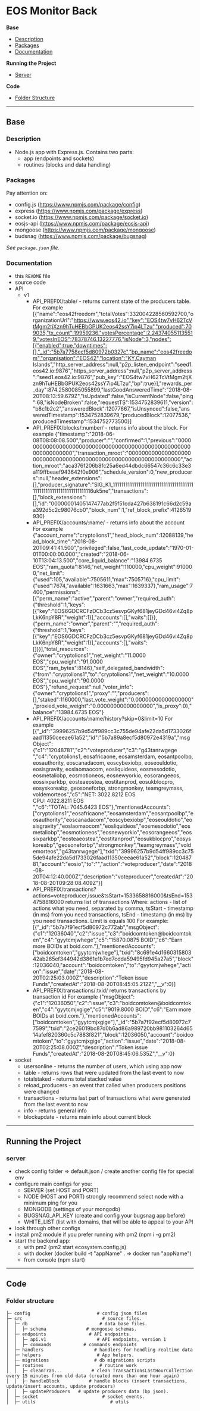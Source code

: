 # EOS Monitor Back

**Base**
- [Description](#description)
- [Packages](#packages)
- [Documentation](#documentation)

**Running the Project**
- [Server](#server)

**Code**
- [Folder Structure](#folder-structure)

***

## Base

### Description

- Node.js app with Express.js. Contains two parts:
    - app (endpoints and sockets)
    - routines (blocks and data handling)

### Packages

Pay attention on:
- config.js (https://www.npmjs.com/package/config)
- express (https://www.npmjs.com/package/express)
- socket.io (https://www.npmjs.com/package/socket.io)
- eosjs-api (https://www.npmjs.com/package/eosjs-api)
- mongoose (https://www.npmjs.com/package/mongoose)
- budsnag (https://www.npmjs.com/package/bugsnag)

_See `package.json` file._


### Documentation

- this `README` file
- source code
- API
    - v1
        - API_PREFIX/table/ - returns current state of the producers table.
        For example [{"name":"eos42freedom","totalVotes":332004228560592700,"organizationUrl":"https://www.eos42.io","key":"EOS4tw7vH62TcVtMgm2tjXzn9hTuHEBbGPUK2eos42ssY7ip4LTzu","produced":709035,"tx_count":19959236,"votesPercentage":2.243740551135519,"votesInEOS":78378746.13227776,"isNode":3,"nodes":[{"enabled":true,"downtimes":[],"_id":"5b7a7758ecf5d80972b0327c","bp_name":"eos42freedom","organisation":"EOS42","location":"KY,Cayman Islands","http_server_address":null,"p2p_listen_endpoint":"seed1.eos42.io:9876","https_server_address":null,"p2p_server_address":"seed1.eos42.io:9876","pub_key":"EOS4tw7vH62TcVtMgm2tjXzn9hTuHEBbGPUK2eos42ssY7ip4LTzu","bp":true}],"rewards_per_day":874.2580085055899,"lastGoodAnsweredTime":"2018-08-20T08:13:59.679Z","isUpdated":false,"isCurrentNode":false,"ping":68,"isNodeBroken":false,"requestTS":1534752839611,"version":"b8c1b2c2","answeredBlock":12077667,"isUnsynced":false,"answeredTimestamp":1534752839679,"producedBlock":12077536,"producedTimestamp":1534752773500}]
        - API_PREFIX/blocks/:number/ - returns info about the block.
        For example {"timestamp":"2018-06-08T08:08:08.500","producer":"","confirmed":1,"previous":"0000000000000000000000000000000000000000000000000000000000000000","transaction_mroot":"0000000000000000000000000000000000000000000000000000000000000000","action_mroot":"aca376f206b8fc25a6ed44dbdc66547c36c6c33e3a119ffbeaef943642f0e906","schedule_version":0,"new_producers":null,"header_extensions":[],"producer_signature":"SIG_K1_111111111111111111111111111111111111111111111111111111111111111116uk5ne","transactions":[],"block_extensions":[],"id":"00000001405147477ab2f5f51cda427b638191c66d2c59aa392d5c2c98076cb0","block_num":1,"ref_block_prefix":4126519930}
        - API_PREFIX/accounts/:name/ - returns info about the account
        For example {"account_name":"cryptolions1","head_block_num":12088139,"head_block_time":"2018-08-20T09:41:41.500","privileged":false,"last_code_update":"1970-01-01T00:00:00.000","created":"2018-06-10T13:04:13.500","core_liquid_balance":"13984.6735 EOS","ram_quota":8146,"net_weight":110000,"cpu_weight":910000,"net_limit":{"used":105,"available":7505611,"max":7505716},"cpu_limit":{"used":7674,"available":1631663,"max":1639337},"ram_usage":7400,"permissions":[{"perm_name":"active","parent":"owner","required_auth":{"threshold":1,"keys":[{"key":"EOS6GDCRCFzDCb3cz5esvpGKyf681jeyGDd46vi4Zq8pLkK6npY8R","weight":1}],"accounts":[],"waits":[]}},{"perm_name":"owner","parent":"","required_auth":{"threshold":1,"keys":[{"key":"EOS6GDCRCFzDCb3cz5esvpGKyf681jeyGDd46vi4Zq8pLkK6npY8R","weight":1}],"accounts":[],"waits":[]}}],"total_resources":{"owner":"cryptolions1","net_weight":"11.0000 EOS","cpu_weight":"91.0000 EOS","ram_bytes":8146},"self_delegated_bandwidth":{"from":"cryptolions1","to":"cryptolions1","net_weight":"10.0000 EOS","cpu_weight":"90.0000 EOS"},"refund_request":null,"voter_info":{"owner":"cryptolions1","proxy":"","producers":[],"staked":1160000,"last_vote_weight":"0.00000000000000000","proxied_vote_weight":"0.00000000000000000","is_proxy":0},"balance":"13984.6735 EOS"}
        - API_PREFIX/accounts/:name/history?skip=0&limit=10
        For example [{"_id":"39996257b9d54ff989cc3c755de94afe22da5d1733026faad11350ceeae61a52","id":"5b7a89a8ecf5d80972e4319a","msgObject":{"c1":"12048781","c2":"voteproducer","c3":"g43tanrwgege ","c4":"cryptolions1, eosafricaone, eosamsterdam, eosantpoolbp, eosauthority, eoscanadacom, eoscybexiobp, eoseouldotio, eosisgravity, eoslaomaocom, eosliquideos, eosmesodotio, eosmetaliobp, eosmotioneos, eosnewyorkio, eosorangeeos, eossixparkbp, eosteaeostea, eostitanprod, eosukblocpro, eosyskoreabp, geosoneforbp, strongmonkey, teamgreymass, voldemorteos","c5":"NET: 3022.8212 EOS <BR>CPU: 4022.8211 EOS<BR>","c6":"TOTAL: 7045.6423 EOS"},"mentionedAccounts":["cryptolions1","eosafricaone","eosamsterdam","eosantpoolbp","eosauthority","eoscanadacom","eoscybexiobp","eoseouldotio","eosisgravity","eoslaomaocom","eosliquideos","eosmesodotio","eosmetaliobp","eosmotioneos","eosnewyorkio","eosorangeeos","eossixparkbp","eosteaeostea","eostitanprod","eosukblocpro","eosyskoreabp","geosoneforbp","strongmonkey","teamgreymass","voldemorteos","g43tanrwgege"],"txid":"39996257b9d54ff989cc3c755de94afe22da5d1733026faad11350ceeae61a52","block":12048781,"account":"eosio","to":"","action":"voteproducer","date":"2018-08-20T04:12:40.000Z","description":"voteproducer","createdAt":"2018-08-20T09:28:08.409Z"}]
        - API_PREFIX/transactions?actions=voteproducer,issue&tsStart=1533658816000&tsEnd=1534758816000 returns list of transactions
        Where: actions - list of actions what you need, separated by comma, tsStart - timestamp (in ms) from you need transactions, tsEnd - timestamp (in ms) by you need transactions.
        Limit is equals 100
        For example: [{"_id":"5b7a7f91ecf5d80972c772ab","msgObject":{"c1":"12036040","c2":"issue","c3":"boidcomtoken@boidcomtoken","c4":"gyytcmjwhege","c5":"15870.0875 BOID","c6":"Earn more BOIDs at boid.com."},"mentionedAccounts":["boidcomtoken","gyytcmjwhege"],"txid":"8c691e4d166031580342ab265ef344942d3861e1b7ed7cdda59495fd945a27a5","block":12036040,"account":"boidcomtoken","to":"gyytcmjwhege","action":"issue","date":"2018-08-20T02:25:03.000Z","description":"Token issue Funds","createdAt":"2018-08-20T08:45:05.212Z","__v":0}]
        - API_PREFIX/transactions/:txid/ returns transactions by transaction id
        For example {"msgObject":{"c1":"12036050","c2":"issue","c3":"boidcomtoken@boidcomtoken","c4":"gyytcmjxgige","c5":"9019.8000 BOID","c6":"Earn more BOIDs at boid.com."},"mentionedAccounts":["boidcomtoken","gyytcmjxgige"],"_id":"5b7a7f92ecf5d80972c77599","txid":"2ce26019bc87d0b6ad86a989720bb981103264d6514afef820360c5c7883f821","block":12036050,"account":"boidcomtoken","to":"gyytcmjxgige","action":"issue","date":"2018-08-20T02:25:08.000Z","description":"Token issue Funds","createdAt":"2018-08-20T08:45:06.535Z","__v":0}
- socket
    - usersonline - returns the number of users, which using app now
    - table - returns rows that were updated from the last event to now
    - totalstaked - returns total stacked value
    - reload_producers - an event that called when producers positions were changed
    - transactions - returns last part of transactions what were generated from the last event to now
    - info - returns general info
    - blockupdate - returns main info about current block



***

## Running the Project

### server
- check config folder => default.json / create another config file for special env
- configure main configs for you:
    - SERVER (set HOST and PORT)
    - NODE (HOST and PORT) strongly recommend select node with a minimum ping for you
    - MONGODB (settings of your mongodb)
    - BUGSNAG_API_KEY (create and config your bugsnag app before)
    - WHITE_LIST (list with domains, that will be able to appeal to your API
- look through other configs
- install pm2 module if you prefer running with pm2 (npm i -g pm2)
- start the backend app:
    - with pm2 (pm2 start ecosystem.config.js)
    - with docker (docker build -t "appName" . => docker run "appName")
    - from console (npm start)

***

## Code

### Folder structure

```
├─ config                         # config json files
├─ src                              # source files.
│  ├─ db                           # data base files.
│  │  ├─ schema               # mongoose schemas.
│  ├─ endpoints                # API endpoints.
│  │  ├─ api.v1                   # API endpoints, version 1
│  │  ├─ commands            # commands endpoints
│  ├─ handlers                   # handlers for hendling realtime data
│  ├─ helpers                     # App helpers.
│  ├─ migrations                 # db migrations scripts
│  ├─ routines                     # routine work
│  │  ├─ cleanTran...           # clean TransactionsLastHourCollection every 15 minutes from old data (created more than one hour again)
│  │  ├─ handleBlock           # handle blocks (insert transactions, update/insert accounts, update producers)
│  │  ├─ updateProducers   # update producers data (bp json).
│  ├─ socket                        # socket events.
│  ├─ utils                            # utils
```
